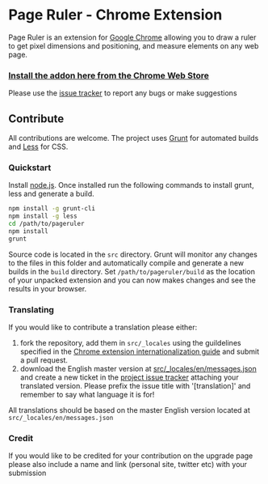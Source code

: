 Page Ruler - Chrome Extension
=============================

Page Ruler is an extension for [Google Chrome](https://www.google.com/chrome) allowing you to
draw a ruler to get pixel dimensions and positioning, and measure elements on any web page.

### [Install the addon here from the Chrome Web Store](https://chrome.google.com/webstore/detail/page-ruler/jlpkojjdgbllmedoapgfodplfhcbnbpn)

Please use the [issue tracker](https://github.com/wrakky/page-ruler/issues) to report any bugs or make suggestions

## Contribute

All contributions are welcome. The project uses [Grunt](http://gruntjs.com/) for automated builds and [Less](http://lesscss.org/) for CSS.

### Quickstart

Install [node.js](http://nodejs.org/). Once installed run the following commands to install grunt, less and generate a build.

```bash
npm install -g grunt-cli
npm install -g less
cd /path/to/pageruler
npm install
grunt
```

Source code is located in the `src` directory. Grunt will monitor any changes to the files in this folder and automatically compile
and generate a new builds in the `build` directory. Set `/path/to/pageruler/build` as the location of your unpacked extension and
you can now makes changes and see the results in your browser.

### Translating

If you would like to contribute a translation please either:

1. fork the repository, add them in `src/_locales` using the guildelines specified in the
[Chrome extension internationalization guide](http://developer.chrome.com/extensions/i18n.html) and submit a pull request.
2. download the English master version at [src/_locales/en/messages.json](https://github.com/wrakky/page-ruler/blob/master/src/_locales/en/messages.json)
and create a new ticket in the [project issue tracker](https://github.com/wrakky/page-ruler/issues) attaching your translated version.
Please prefix the issue title with '[translation]' and remember to say what language it is for!

All translations should be based on the master English version located at `src/_locales/en/messages.json`

### Credit
If you would like to be credited for your contribution on the upgrade page please also include a name and link (personal site, twitter etc)
with your submission